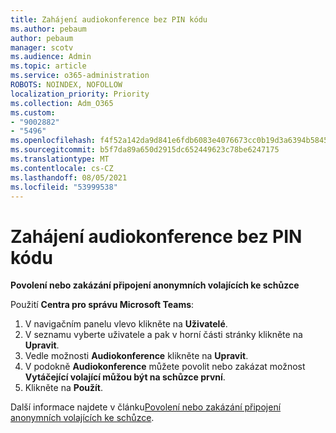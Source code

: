 ```yaml
---
title: Zahájení audiokonference bez PIN kódu
ms.author: pebaum
author: pebaum
manager: scotv
ms.audience: Admin
ms.topic: article
ms.service: o365-administration
ROBOTS: NOINDEX, NOFOLLOW
localization_priority: Priority
ms.collection: Adm_O365
ms.custom:
- "9002882"
- "5496"
ms.openlocfilehash: f4f52a142da9d841e6fdb6083e4076673cc0b19d3a6394b58455c3f4f7580f5b
ms.sourcegitcommit: b5f7da89a650d2915dc652449623c78be6247175
ms.translationtype: MT
ms.contentlocale: cs-CZ
ms.lasthandoff: 08/05/2021
ms.locfileid: "53999538"
---
```

# <a name="start-an-audio-conference-without-a-pin"></a>Zahájení audiokonference bez PIN kódu

**Povolení nebo zakázání připojení anonymních volajících ke schůzce**

Použití **Centra pro správu Microsoft Teams**:

1. V navigačním panelu vlevo klikněte na **Uživatelé**.
2. V seznamu vyberte uživatele a pak v horní části stránky klikněte na **Upravit**.
3. Vedle možnosti **Audiokonference** klikněte na **Upravit**.
4. V podokně **Audiokonference** můžete povolit nebo zakázat možnost **Vytáčející volající můžou být na schůzce první**.
5. Klikněte na **Použít**.

Další informace najdete v článku[Povolení nebo zakázání připojení anonymních volajících ke schůzce](https://docs.microsoft.com/microsoftteams/start-an-audio-conference-over-the-phone-without-a-pin-in-teams).
